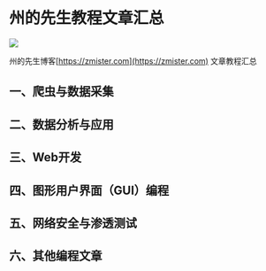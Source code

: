 # 州的先生教程文章汇总

![](https://zmister.com/wp-content/uploads/2018/06/博客登录logo.png)

州的先生博客[https://zmister.com](https://zmister.com) 文章教程汇总

## 一、爬虫与数据采集
## 二、数据分析与应用
## 三、Web开发
## 四、图形用户界面（GUI）编程
## 五、网络安全与渗透测试
## 六、其他编程文章
